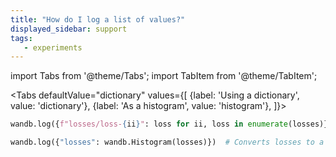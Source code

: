 ```yaml
---
title: "How do I log a list of values?"
displayed_sidebar: support
tags:
   - experiments
---
```

import Tabs from '@theme/Tabs';
import TabItem from '@theme/TabItem';


<Tabs
  defaultValue="dictionary"
  values={[
    {label: 'Using a dictionary', value: 'dictionary'},
    {label: 'As a histogram', value: 'histogram'},
  ]}>
  <TabItem value="dictionary">

```python
wandb.log({f"losses/loss-{ii}": loss for ii, loss in enumerate(losses)})
```
  </TabItem>
  <TabItem value="histogram">

```python
wandb.log({"losses": wandb.Histogram(losses)})  # Converts losses to a histogram
```
  </TabItem>
</Tabs>
